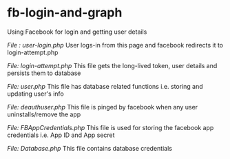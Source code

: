 # fb-login-and-graph
Using Facebook for login and getting user details

*File : user-login.php*
  User logs-in from this page and facebook redirects it to login-attempt.php
  
*File: login-attempt.php*
  This file gets the long-lived token, user details and persists them to database
  
*File: user.php*
   This file has database related functions i.e. storing and updating user's info
   
*File: deauthuser.php*
   This file is pinged by facebook when any user uninstalls/remove the app
   
*File: FBAppCredentials.php*
   This file is used for storing the facebook app credentials i.e. App ID and App secret
   
*File: Database.php*
    This file contains database credentials
    
   
